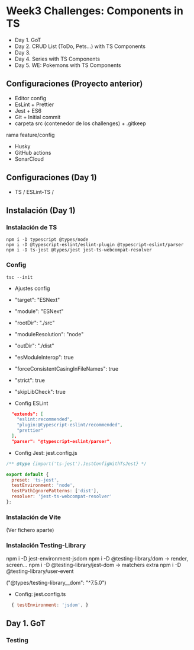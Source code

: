# Week3 Challenges: Components in TS

- Day 1. GoT
- Day 2. CRUD List (ToDo, Pets...) with TS Components
- Day 3.
- Day 4. Series with TS Components
- Day 5. WE: Pokemons with TS Components

## Configuraciones (Proyecto anterior)

- Editor config
- EsLint + Prettier
- Jest + ES6
- Git + Initial commit
- carpeta src (contenedor de los challenges) + .gitkeep

rama feature/config

- Husky
- GitHub actions
- SonarCloud

## Configuraciones (Day 1)

- TS / ESLint-TS /

## Instalación (Day 1)

### Instalación de TS

```shell
npm i -D typescript @types/node
npm i -D @typescript-eslint/eslint-plugin @typescript-eslint/parser
npm i -D ts-jest @types/jest jest-ts-webcompat-resolver

```

### Config

```shell
tsc --init
```

- Ajustes config

- "target": "ESNext"
- "module": "ESNext"
- "rootDir": "./src"
- "moduleResolution": "node"
- "outDir": "./dist"
- "esModuleInterop": true
- "forceConsistentCasingInFileNames": true
- "strict": true
- "skipLibCheck": true

- Config ESLint

```json
  "extends": [
    "eslint:recommended",
    "plugin:@typescript-eslint/recommended",
    "prettier"
  ],
  "parser": "@typescript-eslint/parser",
```

- Config Jest: jest.config.js

```js
/** @type {import('ts-jest').JestConfigWithTsJest} */

export default {
  preset: 'ts-jest',
  testEnvironment: 'node',
  testPathIgnorePatterns: ['dist'],
  resolver: 'jest-ts-webcompat-resolver'
};
```

### Instalación de Vite

(Ver fichero aparte)

### Instalación Testing-Library

npm i -D jest-environment-jsdom
npm i -D @testing-library/dom -> render, screen...
npm i -D @testing-library/jest-dom -> matchers extra
npm i -D @testing-library/user-event

("@types/testing-library__dom": "^7.5.0")

- Config: jest.config.ts

```js
  { testEnvironment: 'jsdom', }
```

## Day 1. GoT

### Testing
